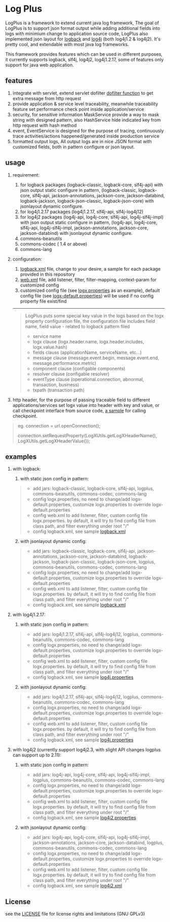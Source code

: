 # Log Plus

LogPlus is a framework to extend current java log framework, The goal of LogPlus is to support json format output while adding additional fields into logs with minimium change to application source code, LogPlus also implemented json layout for [logback](https://logback.qos.ch/) and [log4j](https://logging.apache.org/log4j/) (both log4j1.2 & log4j2). It's pretty cool, and extendable with most java log frameworks.

This framework provides features which can be used in different purposes, it currently supports logback, slf4j, log4j2, log4j1.2.17, some of features only support for java web application.

## features
1. integrate with servlet, extend servlet dofilter [dofilter function](https://tomcat.apache.org/tomcat-5.5-doc/servletapi/javax/servlet/Filter.html) to get extra message from http request
2. provide application & service level traceability, meanwhile traceability feature set performance check point inside application/service
3. security, for sensitive information MaskService provide a way to mask string with designed pattern, also HashService hide indicated key from http request with hash method
4. event, EventService is designed for the purpose of tracing, continuously trace activities/actions happened/generated inside production service
5. formatted output logs, All output logs are in nice JSON format with customized fields, both in pattern configure or json layout.

## usage
1. requirement:
    1. for logback packages (logback-classic, logback-core, slf4j-api) with json output static configure in pattern, (logback-classic, logback-core, slf4j-api, jackson-annotations, jackson-core, jackson-databind, logback-jackson, logback-json-classic, logback-json-core) with jsonlayout dynamic configure.
    2. for log4j1.2.17 packages (log4j1.2.17, slf4j-api, slf4j-log4j12)
    3. for log4j2 packages (log4j-api, log4j-core, slf4j-api, log4j-slf4j-impl) with json output static configure in pattern, (log4j-api, log4j-core, slf4j-api, log4j-slf4j-impl, jackson-annotations, jackson-core, jackson-databind) with jsonlayout dynamic configure.
    4. commons-beanutils
    5. commons-codec ( 1.4 or above)
    6. commons-lang
    
2. configuration:
    1. [logback.xml](src/test/resources/logback.xml) file, change to your desire, a sample for each package provided in this repository
    2. [web.xml](web.xml) file, add listener, filter, filter-mapping, context-param for customized config
    3. customized config file (see [logx.properties](logx.properties) as an example), default config file (see [logx-default.properties](src/main/resources/logx-default.properties)) will be used if no config property file exist/find 
    
    ---
    > LogPlus puts some special key value in the logs based on the logx property configuration file, 
    the configuration file includes field name, field value - related to logback pattern filed
    > - service name
    > - logx clause (logx.header.name, logx.header.includes, logx.value.hash)
    > - fields clauss (applicationName, serviceName, etc...)
    > - message clause (message.event.begin, message.event.end, message.performance.metric)
    > - component clause (configable components)
    > - resolver clause (configable resolver)
    > - eventType clause (operational.connection, abnormal, transaction, business)
    > - txpath (transaction path)
    
3. http header, for the purpose of passing traceable field to different applications/services set logx value into header with key and value, or call checkpoint interface from source code, [a sample](src/test/java/com/dawninfotek/AppTest.java) for calling checkpoint.
> eg. connection = url.openConnection(); 
>
> connection.setRequestProperty(LogXUtils.getLogXHeaderName(), LogXUtils.getLogXHeaderValue());

## examples
1. with logback:
    1. with static json config in pattern:
    > - add jars: logback-classic, logback-core, slf4j-api, logplus, commons-beanutils, commons-codec, commons-lang
    > - config logx.properties, no need to change/add logx-default.properties, customize logx.properties to override logx-default.properties
    > - config web.xml to add listener, filter, custom config file logx.properties. by default, it will try to find config file from class path, and filter everything under root "/"
    > - config logback.xml, see sample [logback.xml](src/test/resources/logback.xml)

    2. with jsonlayout dynamic config:
    > - add jars: logback-classic, logback-core, slf4j-api, jackson-annotations, jackson-core, jackson-databind, logback-jackson, logback-json-classic, logback-json-core, logplus, commons-beanutils, commons-codec, commons-lang
    > - config logx.properties, no need to change/add logx-default.properties, customize logx.properties to override logx-default.properties
    > - config web.xml to add listener, filter, custom config file logx.properties. by default, it will try to find config file from class path, and filter everything under root "/"
    > - config logback.xml, see sample [logback.xml](src/test/resources/logback_json_layout.xml)

2. with log4j1.2.17:
    1. with static json config in pattern:
    > - add jars: log4j1.2.17, slf4j-api, slf4j-log4j12, logplus, commons-beanutils, commons-codec, commons-lang
    > - config logx.properties, no need to change/add logx-default.properties, customize logx.properties to override logx-default.properties
    > - config web.xml to add listener, filter, custom config file logx.properties. by default, it will try to find config file from class path, and filter everything under root "/"
    > - config logback.xml, see sample [log4j.properties](src/test/resources/log4j.properties)

    2. with jsonlayout dynamic config:
    > - add jars: log4j1.2.17, slf4j-api, slf4j-log4j12, logplus, commons-beanutils, commons-codec, commons-lang
    > - config logx.properties, no need to change/add logx-default.properties, customize logx.properties to override logx-default.properties
    > - config web.xml to add listener, filter, custom config file logx.properties. by default, it will try to find config file from class path, and filter everything under root "/"
    > - config logback.xml, see sample [log4j.properties](src/test/resources/log4j_json_layout.properties)

3. with log4j2 (currently support log4j2.3, with slight API changes logplus can support up to 2.11):
    1. with static json config in pattern:
    > - add jars: log4j-api, log4j-core, slf4j-api, log4j-slf4j-impl, logplus, commons-beanutils, commons-codec, commons-lang
    > - config logx.properties, no need to change/add logx-default.properties, customize logx.properties to override logx-default.properties
    > - config web.xml to add listener, filter, custom config file logx.properties. by default, it will try to find config file from class path, and filter everything under root "/"
    > - config logback.xml, see sample [log4j2.properties](src/test/resources/log4j2.properties)

    2. with jsonlayout dynamic config:
    > - add jars: log4j-api, log4j-core, slf4j-api, log4j-slf4j-impl, jackson-annotations, jackson-core, jackson-databind, logplus, commons-beanutils, commons-codec, commons-lang
    > - config logx.properties, no need to change/add logx-default.properties, customize logx.properties to override logx-default.properties
    > - config web.xml to add listener, filter, custom config file logx.properties. by default, it will try to find config file from class path, and filter everything under root "/"
    > - config logback.xml, see sample [log4j2.xml](src/test/resources/log4j2_json_layout.xml)

## License

see the [LICENSE](LICENSE) file for license rights and limitations (GNU GPLv3)
